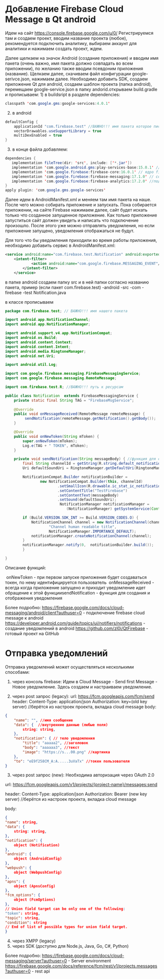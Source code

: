 # Добавление Firebase Cloud Message в Qt android

Идем на сайт https://console.firebase.google.com/u/0/ 
Регистрируемся там и создаем проект, вводим название проекта (любое), рекомендуется подключить аналитику, выбираем аккаунт для аналитики и нажимаем создать проект, ждем.

Далее щелкаем на значок Android (создание приложения) и вводим имя пакета (очень важно, имя пакета должно совпадать во всем приложении), по желанию также вводим псевдоним приложения (название). Щелкаем далее, скачиваем файл конфигурации google-serivce.json, нажимаем далее. Необходимо добавить SDK, создаем приложение Qt для android, создаем шаблон проекта (папка android), перемещаем google-service.json в папку andorid.открываем build.gradle и прописываем:
	1) в buildsript в разделе dependencies:

```java
classpath 'com.google.gms:google-services:4.0.1'
```

2) в android 		

```java
defaultConfig {
	applicationId "com.firebase.test" //ВАЖНО!!! имя пакета которое писали при создании приложения
	vectorDrawables.useSupportLibrary = true
	multiDexEnabled = true
} 
```

3) в конце файла добавляем:

```java
dependencies {
   implementation fileTree(dir: 'src', include: ['*.jar'])
   implementation 'com.google.android.gms:play-services-base:15.0.1' //google-play сервисы
   implementation 'com.google.firebase:firebase-core:16.0.1' // ядро firebase
   implementation 'com.google.firebase:firebase-messaging:17.1.0' // собственно для доставки уведомлений
   implementation 'com.google.firebase:firebase-analytics:17.2.0' //подключенная аналитика ( если не включали, можно не подключать)
}
apply plugin: 'com.google.gms.google-services'
```

Далее идем в AndroidManifest.xml и меняем там имя пакета на наше.
После чего можно собирать приложение и запускать.
Пока собирается приложении, на сайте Firebase нажимаем далее, сайт будет искать только что созданное запущенное приложение. Как только приложение запуститься сайт должен увидеть и написать что подключение произошло. После этого уже можно отправлять уведомления, но если приложение запущено, уведомления отображаться не будут.

Для того что бы уведомления приходили во время работы приложения, необходимо добавить сервис в AndroidManifest.xml:

```xml
<service android:name="com.firebase.test.Notification" android:exported="true"> //ВАЖНО!!! com.firebase.test - имя пакета, Notification - java класс
    <intent-filter>
            <action android:name="com.google.firebase.MESSAGING_EVENT"/>
        </intent-filter>
	</service>
```

в папке android создаем папку src и в ней папки согласно названию пакета, пример (если пакет com.firebase.test)
	-android
	    -src
	        -com
		    -firebase
			-test
			    Notification.java

в классе прописываем 

```java
package сom.firebase.test; // ВАЖНО!!! имя нашего пакета

import android.app.NotificationChannel;
import android.app.NotificationManager;

import android.support.v4.app.NotificationCompat;
import android.os.Build;
import android.content.Context;
import android.content.Intent;
import android.media.RingtoneManager;
import android.net.Uri;

import android.util.Log;

import com.google.firebase.messaging.FirebaseMessagingService;
import com.google.firebase.messaging.RemoteMessage;

import сom.firebase.test.R; //ВАЖНО!!! путь к ресурсам

public class Notification  extends FirebaseMessagingService {
    private static final String TAG = "FirebaseMsgService";
    
    @Override
    public void onMessageReceived(RemoteMessage remoteMessage) {               
         sendNotification(remoteMessage.getNotification().getBody());
    }

    @Override
    public void onNewToken(String mToken) {
        super.onNewToken(mToken);        
        Log.e(TAG + " TOKEN", mToken);
    }   

    private void sendNotification(String messageBody) { //функция для создания и отображения уведомления
        final String channelId = getString(R.string.default_notification_channel_id); // должен быть создать файл string.xml в папке android/res/values 
        Uri defaultSoundUri = RingtoneManager.getDefaultUri(RingtoneManager.TYPE_NOTIFICATION);        

        NotificationCompat.Builder notificationBuilder =
                new NotificationCompat.Builder(this, channelId)
                        .setSmallIcon(R.drawable.ic_stat_ic_notification)
                        .setContentTitle("TestFirebase")
                        .setContentText(messageBody)
                        .setSound(defaultSoundUri);
                         NotificationManager notificationManager =
                            (NotificationManager) getSystemService(Context.NOTIFICATION_SERVICE);

        if (Build.VERSION.SDK_INT >= Build.VERSION_CODES.O) {
            NotificationChannel channel = new NotificationChannel(channelId,
                    "Channel human readable title",
                    NotificationManager.IMPORTANCE_DEFAULT);
            notificationManager.createNotificationChannel(channel);
        }
        notificationManager.notify(0,  notificationBuilder.build());
        }   

}   
```

Описание функций:

​	onNewToken - при первом запуске приложения будет создаваться токен, по нему идентифицируется пользователь
​	onMessageReceived - всегда когда приложение запущено и приходит уведомление идет обращение к этой функции
​	sendNotification - функция для создания и отображения уведомления
​		

Более подробно:
	https://firebase.google.com/docs/cloud-messaging/android/client?authuser=0 - подключение firebase cloud message к android 
	https://developer.android.com/guide/topics/ui/notifiers/notifications - создание уведомлений в android 
	https://github.com/zl0i/QtFirebase - готовый проект на GitHub

# Отправка уведомлений 

Отправка уведомлений может осуществляться несколькими способами:

1) через консоль firebase:
	Идем в Cloud Message - Send first Message - Новое уведомление. Здесь создаем и настраиваем уведомление.

2) через post запрос (legacy):
	url: https://fcm.googleapis.com/fcm/send
	header:
		Content-Type: application/json
		Authorization: key=(old key server) //берётся из настроек проекта, вкладка cloud message
	body:	

```json
{
    "name": "", //имя сообщение
    "data": {  //внутренние данные (любые поля)
        string: string,
    },
    "notification": { // тело уведомления
        "title": "aaaaa2", //заголовок
        "body": "aaaaaa3", //текст
        "image": "https://s...00.png" //картинка
    },
    "to": "eE9f258CM_A:A.....3uVaTx" //токен пользователя
}
```

3) через post запрос (new):
	Необходима авторизация через OAuth 2.0  

url: https://fcm.googleapis.com/v1/projects/{project-name}/messages:send

header:
	Content-Type: application/json
	Authorization: Bearer  (new key server) //берётся из настроек проекта, вкладка cloud message

body:

```json
{
"name": string,
"data": {
	string: string,  
},
"notification": {
 	object (Notification)
},
"android": {
 	object (AndroidConfig)
},
"webpush": {
	object (WebpushConfig)
},
"apns": {
 	object (ApnsConfig)
},
"fcm_options": {
	object (FcmOptions)
},
// Union field target can be only one of the following:
"token": string,
"topic": string,
"condition": string
// End of list of possible types for union field target.
}
```
4) через XMPP (legacy)
5) через SDK (доступно для Node.js, Java, Go, C#, Python)

Более подробно:
	https://firebase.google.com/docs/cloud-messaging/server?authuser=0 - Server environment
	https://firebase.google.com/docs/reference/fcm/rest/v1/projects.messages?authuser=0 - rest api